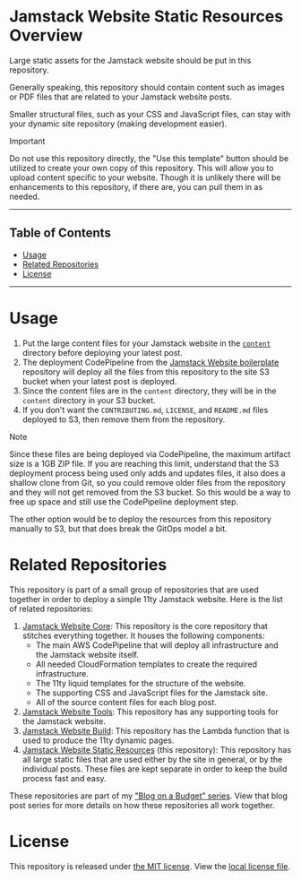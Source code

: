 # Jamstack Website Static Resources Overview

Large static assets for the Jamstack website should be put in this repository.

Generally speaking, this repository should contain content such as images or PDF files that are related to your Jamstack website posts.

Smaller structural files, such as your CSS and JavaScript files, can stay with your dynamic site repository (making development easier).

> [!IMPORTANT]
> Do not use this repository directly, the "Use this template" button should be utilized to create your own copy of this repository.  This will allow you to upload content specific to your website.  Though it is unlikely there will be enhancements to this repository, if there are, you can pull them in as needed.

---

## Table of Contents

- [Usage](#usage)
- [Related Repositories](#related-repositories)
- [License](#license)

---

# Usage

1. Put the large content files for your Jamstack website in the [`content`](content) directory before deploying your latest post.
2. The deployment CodePipeline from the [Jamstack Website boilerplate](https://github.com/ngamradt/boilerplate-jamstack-website) repository will deploy all the files from this repository to the site S3 bucket when your latest post is deployed.
3. Since the content files are in the `content` directory, they will be in the `content` directory in your S3 bucket.
4. If you don't want the `CONTRIBUTING.md`, `LICENSE`, and `README.md` files deployed to S3, then remove them from the repository.

> [!NOTE]
> Since these files are being deployed via CodePipeline, the maximum artifact size is a 1GB ZIP file.  If you are reaching this limit, understand that the S3 deployment process being used only adds and updates files, it also does a shallow clone from Git, so you could remove older files from the repository and they will not get removed from the S3 bucket.  So this would be a way to free up space and still use the CodePipeline deployment step.

The other option would be to deploy the resources from this repository manually to S3, but that does break the GitOps model a bit.

# Related Repositories

This repository is part of a small group of repositories that are used together in order to deploy a simple 11ty Jamstack website.  Here is the list of related repositories:

1. [Jamstack Website Core](https://github.com/ngamradt/boilerplate-jamstack-website): This repository is the core repository that stitches everything together.  It houses the following components:
    - The main AWS CodePipeline that will deploy all infrastructure and the Jamstack website itself.
    - All needed CloudFormation templates to create the required infrastructure.
    - The 11ty liquid templates for the structure of the website.
    - The supporting CSS and JavaScript files for the Jamstack site.
    - All of the source content files for each blog post.
2. [Jamstack Website Tools](https://github.com/ngamradt/boilerplate-jamstack-website-tools): This repository has any supporting tools for the Jamstack website.
3. [Jamstack Website Build](https://github.com/ngamradt/boilerplate-jamstack-website-build): This repository has the Lambda function that is used to produce the 11ty dynamic pages.
4. [Jamstack Website Static Resources](https://github.com/ngamradt/boilerplate-jamstack-website-static) (this repository): This repository has all large static files that are used either by the site in general, or by the individual posts.  These files are kept separate in order to keep the build process fast and easy.

These repositories are part of my ["Blog on a Budget" series](https://nealgamradt.com/posts/2023/06/blog-on-a-budget-overview/index.html).  View that blog post series for more details on how these repositories all work together.

# License

This repository is released under [the MIT license](https://en.wikipedia.org/wiki/MIT_License).  View the [local license file](./LICENSE).

